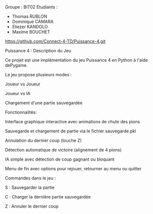 Groupe : BIT02
Etudiants : 
  - Thomas RUBLON
  - Dominique CAMARA
  - Eliezer KANDOLO
  - Maxime BOUCHET

https://github.com/Connect-4-TD/Puissance-4.git

Puissance 4 : Description du Jeu

Ce projet est une implémentation du jeu Puissance 4 en Python à l'aide dePygame. 

Le jeu propose plusieurs modes :

Joueur vs Joueur

Joueur vs IA

Chargement d'une partie sauvegardée


Fonctionnalités:

Interface graphique interactive avec animations de chute des pions

Sauvegarde et chargement de partie via le fichier sauvegarde.pkl

Annulation du dernier coup (touche Z)

Détection automatique de victoire (alignement de 4 pions)

IA simple avec détection de coup gagnant ou bloquant

Menu de fin avec options pour rejouer, retourner au menu ou quitter

Commandes dans le jeu :

S : Sauvegarder la partie

C : Charger la dernière partie sauvegardée

Z : Annuler le dernier coup


